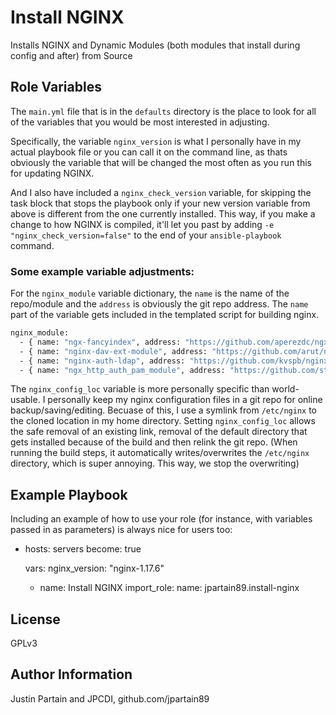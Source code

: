 # Install NGINX

Installs NGINX and Dynamic Modules (both modules that install during config and after) from Source

## Role Variables

The `main.yml` file that is in the `defaults` directory is the place to look for all of the variables that you would be most interested in adjusting.

Specifically, the variable ``nginx_version`` is what I personally have in my actual playbook file or you can call it on the command line, as thats obviously the variable that will be changed the most often as you run this for updating NGINX.

And I also have included a ``nginx_check_version`` variable, for skipping the task block that stops the playbook only if your new version variable from above is different from the one currently installed. This way, if you make a change to how NGINX is compiled, it'll let you past by adding ``-e "nginx_check_version=false"`` to the end of your ``ansible-playbook`` command.

### Some example variable adjustments:

For the ``nginx_module`` variable dictionary, the ``name`` is the name of the repo/module and the ``address`` is obviously the git repo address. The ``name`` part of the variable gets included in the templated script for building nginx.

```bash
nginx_module:
  - { name: "ngx-fancyindex", address: "https://github.com/aperezdc/ngx-fancyindex.git" }
  - { name: "nginx-dav-ext-module", address: "https://github.com/arut/nginx-dav-ext-module.git" }
  - { name: "nginx-auth-ldap", address: "https://github.com/kvspb/nginx-auth-ldap.git" }
  - { name: "ngx_http_auth_pam_module", address: "https://github.com/sto/ngx_http_auth_pam_module" }
```

The ``nginx_config_loc`` variable is more personally specific than world-usable. I personally keep my nginx configuration files in a git repo for online backup/saving/editing. Becuase of this, I use a symlink from ``/etc/nginx`` to the cloned location in my home directory. Setting ``nginx_config_loc`` allows the safe removal of an existing link, removal of the default directory that gets installed because of the build and then relink the git repo. (When running the build steps, it automatically writes/overwrites the ``/etc/nginx`` directory, which is super annoying. This way, we stop the overwriting)

## Example Playbook

Including an example of how to use your role (for instance, with variables passed in as parameters) is always nice for users too:

  - hosts: servers
    become: true

    vars:
      nginx_version: "nginx-1.17.6"

    - name: Install NGINX
      import_role:
        name: jpartain89.install-nginx

## License

GPLv3

## Author Information

Justin Partain and JPCDI, github.com/jpartain89
